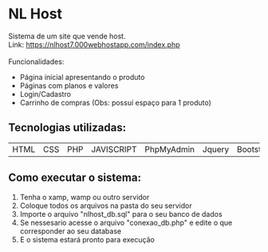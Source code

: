 # NL Host
Sistema de um site que vende host.
<br>Link: https://nlhost7.000webhostapp.com/index.php
<br><br>Funcionalidades:
+ Página inicial apresentando o produto
+ Páginas com planos e valores
+ Login/Cadastro
+ Carrinho de compras (Obs: possuí espaço para 1 produto)


## Tecnologias utilizadas:
<table>
  <tr>
    <td>HTML</td>
    <td>CSS</td>
    <td>PHP</td>
    <td>JAVISCRIPT</td>
    <td>PhpMyAdmin</td>
    <td>Jquery</td>
    <td>Bootstrap</td>
  </tr>

</table>

## Como executar o sistema:

1) Tenha o xamp, wamp ou outro servidor
2) Coloque todos os arquivos na pasta do seu servidor
3) Importe o arquivo "nlhost_db.sql" para o seu banco de dados
4) Se nessesario acesse o arquivo "conexao_db.php" e edite o que corresponder ao seu database
5) E o sistema estará pronto para execução
